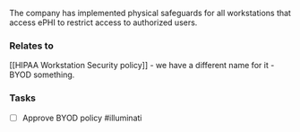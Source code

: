 The company has implemented physical safeguards for all workstations that access ePHI to restrict access to authorized users. 

### Relates to
[[HIPAA Workstation Security policy]] - we have a different name for it - BYOD something. 



### Tasks
- [ ] Approve BYOD policy #illuminati 